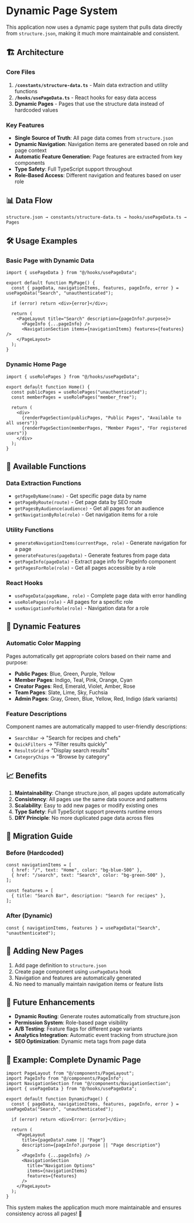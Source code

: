 # Dynamic Page System

This application now uses a dynamic page system that pulls data directly from `structure.json`, making it much more maintainable and consistent.

## 🏗️ Architecture

### Core Files

1. **`/constants/structure-data.ts`** - Main data extraction and utility functions
2. **`/hooks/usePageData.ts`** - React hooks for easy data access
3. **Dynamic Pages** - Pages that use the structure data instead of hardcoded values

### Key Features

- **Single Source of Truth**: All page data comes from `structure.json`
- **Dynamic Navigation**: Navigation items are generated based on role and page context
- **Automatic Feature Generation**: Page features are extracted from key components
- **Type Safety**: Full TypeScript support throughout
- **Role-Based Access**: Different navigation and features based on user role

## 📊 Data Flow

```
structure.json → constants/structure-data.ts → hooks/usePageData.ts → Pages
```

## 🛠️ Usage Examples

### Basic Page with Dynamic Data

```tsx
import { usePageData } from "@/hooks/usePageData";

export default function MyPage() {
  const { pageData, navigationItems, features, pageInfo, error } = usePageData("Search", "unauthenticated");
  
  if (error) return <div>{error}</div>;
  
  return (
    <PageLayout title="Search" description={pageInfo?.purpose}>
      <PageInfo {...pageInfo} />
      <NavigationSection items={navigationItems} features={features} />
    </PageLayout>
  );
}
```

### Dynamic Home Page

```tsx
import { useRolePages } from "@/hooks/usePageData";

export default function Home() {
  const publicPages = useRolePages("unauthenticated");
  const memberPages = useRolePages("member_free");
  
  return (
    <div>
      {renderPageSection(publicPages, "Public Pages", "Available to all users")}
      {renderPageSection(memberPages, "Member Pages", "For registered users")}
    </div>
  );
}
```

## 🔧 Available Functions

### Data Extraction Functions

- `getPageByName(name)` - Get specific page data by name
- `getPageByRoute(route)` - Get page data by SEO route
- `getPagesByAudience(audience)` - Get all pages for an audience
- `getNavigationByRole(role)` - Get navigation items for a role

### Utility Functions

- `generateNavigationItems(currentPage, role)` - Generate navigation for a page
- `generateFeatures(pageData)` - Generate features from page data
- `getPageInfo(pageData)` - Extract page info for PageInfo component
- `getPagesForRole(role)` - Get all pages accessible by a role

### React Hooks

- `usePageData(pageName, role)` - Complete page data with error handling
- `useRolePages(role)` - All pages for a specific role
- `useNavigationForRole(role)` - Navigation data for a role

## 🎨 Dynamic Features

### Automatic Color Mapping

Pages automatically get appropriate colors based on their name and purpose:

- **Public Pages**: Blue, Green, Purple, Yellow
- **Member Pages**: Indigo, Teal, Pink, Orange, Cyan
- **Creator Pages**: Red, Emerald, Violet, Amber, Rose
- **Team Pages**: Slate, Lime, Sky, Fuchsia
- **Admin Pages**: Gray, Green, Blue, Yellow, Red, Indigo (dark variants)

### Feature Descriptions

Component names are automatically mapped to user-friendly descriptions:

- `SearchBar` → "Search for recipes and chefs"
- `QuickFilters` → "Filter results quickly"
- `ResultsGrid` → "Display search results"
- `CategoryChips` → "Browse by category"

## 📈 Benefits

1. **Maintainability**: Change structure.json, all pages update automatically
2. **Consistency**: All pages use the same data source and patterns
3. **Scalability**: Easy to add new pages or modify existing ones
4. **Type Safety**: Full TypeScript support prevents runtime errors
5. **DRY Principle**: No more duplicated page data across files

## 🚀 Migration Guide

### Before (Hardcoded)
```tsx
const navigationItems = [
  { href: "/", text: "Home", color: "bg-blue-500" },
  { href: "/search", text: "Search", color: "bg-green-500" },
];

const features = [
  { title: "Search Bar", description: "Search for recipes" },
];
```

### After (Dynamic)
```tsx
const { navigationItems, features } = usePageData("Search", "unauthenticated");
```

## 🔄 Adding New Pages

1. Add page definition to `structure.json`
2. Create page component using `usePageData` hook
3. Navigation and features are automatically generated
4. No need to manually maintain navigation items or feature lists

## 🎯 Future Enhancements

- **Dynamic Routing**: Generate routes automatically from structure.json
- **Permission System**: Role-based page visibility
- **A/B Testing**: Feature flags for different page variants
- **Analytics Integration**: Automatic event tracking from structure.json
- **SEO Optimization**: Dynamic meta tags from page data

## 📝 Example: Complete Dynamic Page

```tsx
import PageLayout from "@/components/PageLayout";
import PageInfo from "@/components/PageInfo";
import NavigationSection from "@/components/NavigationSection";
import { usePageData } from "@/hooks/usePageData";

export default function DynamicPage() {
  const { pageData, navigationItems, features, pageInfo, error } = usePageData("Search", "unauthenticated");
  
  if (error) return <div>Error: {error}</div>;
  
  return (
    <PageLayout 
      title={pageData?.name || "Page"} 
      description={pageInfo?.purpose || "Page description"}
    >
      <PageInfo {...pageInfo} />
      <NavigationSection 
        title="Navigation Options"
        items={navigationItems}
        features={features}
      />
    </PageLayout>
  );
}
```

This system makes the application much more maintainable and ensures consistency across all pages! 🎉

